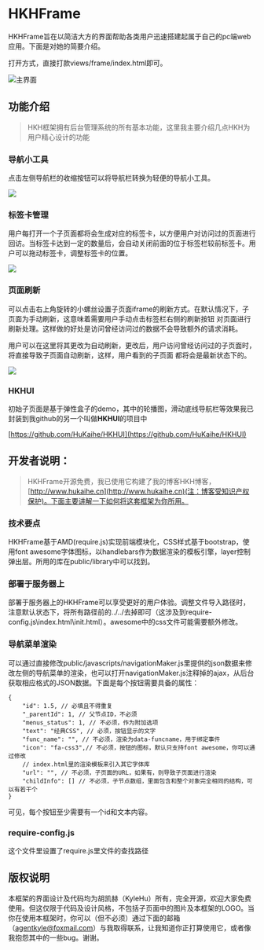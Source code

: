 # HKHFrame

HKHFrame旨在以简洁大方的界面帮助各类用户迅速搭建起属于自己的pc端web应用。下面是对她的简要介绍。

打开方式，直接打款views/frame/index.html即可。

![主界面](http://i.imgur.com/Ss2UJDa.jpg)


## 功能介绍

>HKH框架拥有后台管理系统的所有基本功能，这里我主要介绍几点HKH为用户精心设计的功能

### 导航小工具

点击左侧导航栏的收缩按钮可以将导航栏转换为轻便的导航小工具。

![](http://i.imgur.com/ITgaA3A.jpg)

### 标签卡管理

用户每打开一个子页面都将会生成对应的标签卡，以方便用户对访问过的页面进行回访。当标签卡达到一定的数量后，会自动关闭前面的位于标签栏较前标签卡。用户可以拖动标签卡，调整标签卡的位置。

![](http://i.imgur.com/32MNesx.jpg)

### 页面刷新

可以点击右上角旋转的小螺丝设置子页面iframe的刷新方式。在默认情况下，子页面为手动刷新，这意味着需要用户手动点击标签栏右侧的刷新按钮
对页面进行刷新处理。这样做的好处是访问曾经访问过的数据不会导致额外的请求消耗。

用户可以在这里将其更改为自动刷新，更改后，用户访问曾经访问过的子页面时，将直接导致子页面自动刷新，这样，用户看到的子页面
都将会是最新状态下的。

![](http://i.imgur.com/5Y8vOyU.jpg)

### HKHUI

初始子页面是基于弹性盒子的demo，其中的轮播图，滑动底线导航栏等效果我已封装到我github的另一个叫做**HKHUI**的项目中

[https://github.com/HuKaihe/HKHUI](https://github.com/HuKaihe/HKHUI)

## 开发者说明：

> HKHFrame开源免费，我已使用它构建了我的博客HKH博客，[http://www.hukaihe.cn](http://www.hukaihe.cn)(注：博客受知识产权保护)。下面主要讲解一下如何将这套框架为你所用。

### 技术要点

HKHFrame基于AMD(require.js)实现前端模块化，CSS样式基于bootstrap，使用font awesome字体图标，以handlebars作为数据渲染的模板引擎，layer控制弹出层。所用的库在public/library中可以找到。

### 部署于服务器上

部署于服务器上的HKHFrame可以享受更好的用户体验。调整文件导入路径时，注意默认状态下，将所有路径前的../../去掉即可（这涉及到require-config.js\index.html\init.html）。awesome中的css文件可能需要额外修改。

### 导航菜单渲染

可以通过直接修改public/javascripts/navigationMaker.js里提供的json数据来修改左侧的导航菜单的渲染，也可以打开navigationMaker.js注释掉的ajax，从后台获取相应格式的JSON数据。下面是每个按钮需要具备的属性：

	{
		"id": 1.5, // 必填且不得重复
		"_parentId": 1, // 父节点ID，不必须
		"menus_status": 1, // 不必须，作为附加选项
		"text": "经典CSS", // 必须，按钮显示的文字
		"func_name": "", // 不必须，渲染为data-funcname，用于绑定事件
		"icon": "fa-css3",// 不必须，按钮的图标，默认只支持font awesome，你可以通过修改
		// index.html里的渲染模板来引入其它字体库
		"url": "", // 不必须，子页面的URL，如果有，则导致子页面进行渲染
		"childInfo": [] // 不必须，子节点数组，里面包含和整个对象完全相同的结构，可以有若干个
	}

可见，每个按钮至少需要有一个id和文本内容。

### require-config.js

这个文件里设置了require.js里文件的查找路径

## 版权说明

本框架的界面设计及代码均为胡凯赫（KyleHu）所有，完全开源，欢迎大家免费使用。但这仅限于代码及设计风格，不包括子页面中的图片及本框架的LOGO。当你在使用本框架时，你可以（但不必须）通过下面的邮箱（agentkyle@foxmail.com）与我取得联系，让我知道你正打算使用它，或者像我抱怨其中的一些bug。谢谢。



